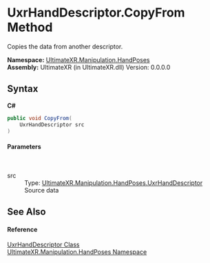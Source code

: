 # UxrHandDescriptor.CopyFrom Method 
 

Copies the data from another descriptor.

**Namespace:**&nbsp;<a href="N_UltimateXR_Manipulation_HandPoses">UltimateXR.Manipulation.HandPoses</a><br />**Assembly:**&nbsp;UltimateXR (in UltimateXR.dll) Version: 0.0.0.0

## Syntax

**C#**<br />
``` C#
public void CopyFrom(
	UxrHandDescriptor src
)
```


#### Parameters
&nbsp;<dl><dt>src</dt><dd>Type: <a href="T_UltimateXR_Manipulation_HandPoses_UxrHandDescriptor">UltimateXR.Manipulation.HandPoses.UxrHandDescriptor</a><br />Source data</dd></dl>

## See Also


#### Reference
<a href="T_UltimateXR_Manipulation_HandPoses_UxrHandDescriptor">UxrHandDescriptor Class</a><br /><a href="N_UltimateXR_Manipulation_HandPoses">UltimateXR.Manipulation.HandPoses Namespace</a><br />